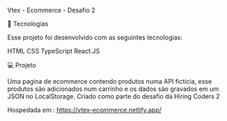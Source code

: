 Vtex - Ecommerce - Desafio 2

🚀 Tecnologias

Esse projeto foi desenvolvido com as seguintes tecnologias:

HTML
CSS
TypeScript
React.JS

💻 Projeto

Uma pagina de ecommerce contendo produtos numa API ficticia, esse produtos são adicionados num carrinho e os dados são gravados em um JSON no LocalStorage.
Criado como parte do desafio da Hiring Coders 2

Hospedada em : https://vtex-ecommerce.netlify.app/
